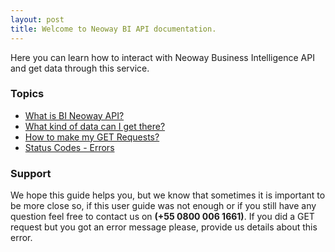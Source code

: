 ```yaml
---
layout: post
title: Welcome to Neoway BI API documentation.
---
```


Here you can learn how to interact with Neoway Business Intelligence API and get data through this service.

### Topics

* [What is BI Neoway API?](https://bineoway.github.io/BIApiDocumentation/about)
* [What kind of data can I get there?](https://bineoway.github.io/BIApiDocumentation/biteam)
* [How to make my GET Requests?](https://bineoway.github.io/BIApiDocumentation/requests)
* [Status Codes - Errors](https://bineoway.github.io/BIApiDocumentation/errors)

### Support

We hope this guide helps you, but we know that sometimes it is important to be more close so, if this user guide was not enough or if you still have any question feel free to contact us on **(+55 0800 006 1661)**.
If you did a GET request but you got an error message please, provide us details about this error.